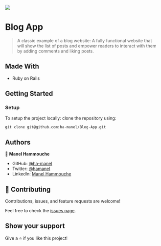 ![](https://img.shields.io/badge/Microverse-blueviolet)

# Blog App

> A classic example of a blog website: A fully functional website that will show the list of posts and empower readers to interact with them by adding comments and liking posts.

## Made With

- Ruby on Rails

## Getting Started

### Setup

To setup the project locally: clone the repository using:

```
git clone git@github.com:ha-manel/Blog-App.git
```

## Authors

👤 **Manel Hammouche**

- GitHub: [@ha-manel](https://github.com/ha-manel)
- Twitter: [@hamanel](https://twitter.com/ha_manel_)
- LinkedIn: [Manel Hammouche](https://www.linkedin.com/in/manel-hammouche/)

## 🤝 Contributing

Contributions, issues, and feature requests are welcome!

Feel free to check the [issues page](../../issues/).

## Show your support

Give a ⭐️ if you like this project!
